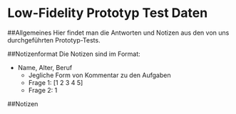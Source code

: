 # Low-Fidelity Prototyp Test Daten

##Allgemeines
Hier findet man die Antworten und Notizen aus den von uns durchgeführten Prototyp-Tests.

##Notizenformat
Die Notizen sind im Format:
- Name, Alter, Beruf
  - Jegliche Form von Kommentar zu den Aufgaben
  - Frage 1: [1 2 3 4 5]
  - Frage 2: 1

##Notizen